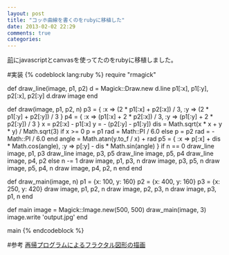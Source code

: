 ```yaml
---
layout: post
title: "コッホ曲線を書くのをrubyに移植した"
date: 2013-02-02 22:29
comments: true
categories:
---
```


[前](http://kray.jp/blog/html5-canvas)にjavascriptとcanvasを使ってたのをrubyに移植しました。

#実装
{% codeblock lang:ruby %}
require "rmagick"

def draw_line(image, p1, p2)
  d = Magick::Draw.new
  d.line p1[:x], p1[:y], p2[:x], p2[:y]
  d.draw image
end

def draw(image, p1, p2, n)
  p3 = {
    :x => (2 * p1[:x] + p2[:x]) / 3,
    :y => (2 * p1[:y] + p2[:y]) / 3
  }
  p4 = {
    :x => (p1[:x] + 2 * p2[:x]) / 3,
    :y => (p1[:y] + 2 * p2[:y]) / 3
  }
  x = p2[:x] - p1[:x]
  y = - (p2[:y] - p1[:y])
  dis = Math.sqrt(x * x + y * y) / Math.sqrt(3)
  if x >= 0
    p = p1
    rad = Math::PI / 6.0
  else
    p = p2
    rad = - Math::PI / 6.0
  end
  angle = Math.atan(y.to_f / x) + rad
  p5 = {
    :x => p[:x] + dis * Math.cos(angle),
    :y => p[:y] - dis * Math.sin(angle)
  }
  if n == 0
    draw_line image, p1, p3
    draw_line image, p3, p5
    draw_line image, p5, p4
    draw_line image, p4, p2
  else
    n -= 1
    draw image, p1, p3, n
    draw image, p3, p5, n
    draw image, p5, p4, n
    draw image, p4, p2, n
  end
end

def draw_main(image, n)
  p1 = {x: 100, y: 160}
  p2 = {x: 400, y: 160}
  p3 = {x: 250, y: 420}
  draw image, p1, p2, n
  draw image, p2, p3, n
  draw image, p3, p1, n
end

def main
  image = Magick::Image.new(500, 500)
  draw_main(image, 3)
  image.write 'output.jpg'
end

main
{% endcodeblock %}

#参考
[再帰プログラムによるフラクタル図形の描画](http://codezine.jp/article/detail/73)
